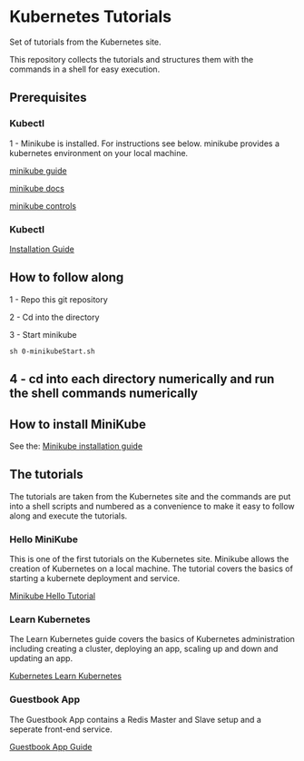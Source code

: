 # Kubernetes Tutorials
Set of tutorials from the Kubernetes site. 

This repository collects the tutorials and structures them with the commands in a shell for easy execution. 

## Prerequisites

### Kubectl
1 - Minikube is installed. For instructions see below.
minikube provides a kubernetes environment on your local machine.

[minikube guide](https://github.com/kubernetes/minikube)

[minikube docs](https://minikube.sigs.k8s.io/docs/start/)

[minikube controls](https://minikube.sigs.k8s.io/docs/handbook/controls/)

### Kubectl

[Installation Guide](https://kubectl.docs.kubernetes.io/installation/kubectl/)

## How to follow along

1 - Repo this git repository

2 - Cd into the directory

3 - Start minikube

```
sh 0-minikubeStart.sh
```
4 - cd into each directory numerically and run the shell commands numerically
- 


## How to install MiniKube 

See the: 
[Minikube installation guide](https://minikube.sigs.k8s.io/docs/start/)

## The tutorials
The tutorials are taken from the Kubernetes site and the commands are put into a shell scripts and numbered as a convenience to make it easy to follow along and execute the tutorials.

### Hello MiniKube
This is one of the first tutorials on the Kubernetes site. Minikube allows the creation of Kubernetes on a local machine. The tutorial covers the basics of starting a kubernete deployment and service.

[Minikube Hello Tutorial](https://kubernetes.io/docs/tutorials/hello-minikube/)


### Learn Kubernetes
The Learn Kubernetes guide covers the basics of Kubernetes administration including creating a cluster, deploying an app, scaling up and down and updating an app.

[Kubernetes Learn Kubernetes](https://kubernetes.io/docs/tutorials/kubernetes-basics/create-cluster/cluster-intro/)

### Guestbook App
The Guestbook App contains a Redis Master and Slave setup and a seperate front-end service.

[Guestbook App Guide](https://kubernetes.io/docs/tutorials/stateless-application/guestbook/)




